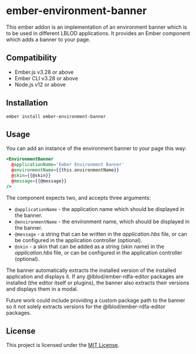 ember-environment-banner
==============================================================================

This ember addon is an implementation of an environment banner which is to be used in different LBLOD applications.
It provides an Ember component which adds a banner to your page.


Compatibility
------------------------------------------------------------------------------

* Ember.js v3.28 or above
* Ember CLI v3.28 or above
* Node.js v12 or above


Installation
------------------------------------------------------------------------------

```
ember install ember-environment-banner
```


Usage
------------------------------------------------------------------------------

You can add an instance of the environment banner to your page this way:
```hbs
<EnvironmentBanner
  @applicationName='Ember Environment Banner'
  @environmentName={{this.environmentName}}
  @skin={{@skin}}
  @message={{@message}}
/>
```
The component expects two, and accepts three arguments:
* `@applicationName` - the application name which should be displayed in the banner.
* `@environmentName` - the environment name, which should be displayed in the banner.
* `@message` - a string that can be written in the _application.hbs_ file, or can be configured in the application controller (optional).
* `@skin` - a skin that can be added as a string (skin name) in the _application.hbs_ file, or can be configured in the application controller (optional).

The banner automatically extracts the installed version of the installed application and displays it.
If any @lblod/ember-rdfa-editor packages are installed (the editor itself or plugins), the banner also extracts their versions and displays them in a modal.

Future work could include providing a custom package path to the banner so it not solely extracts versions for the @lblod/ember-rdfa-editor packages.

License
------------------------------------------------------------------------------

This project is licensed under the [MIT License](LICENSE.md).
